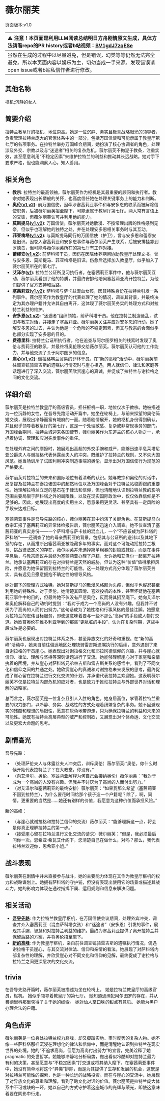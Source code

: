 # 薇尔丽芙
页面版本:v1.0
 

| :warning: 注意！本页面是利用LLM阅读总结明日方舟剧情原文生成，具体方法请看repo的PR history或者b站视频：[BV1gdJ7zqESe](https://www.bilibili.com/video/BV1gdJ7zqESe/)         |
|:----------------------------|
| 虽然在生成的过程中以尽量避免，但是错误，幻觉等等仍然无法完全避免。所以本页面内容以娱乐为主，切勿当成一手来源。发现错误请open issue或者b站私信作者进行修改。|



## 其他名称
枢机;沉静的女人
## 简要介绍
拉特兰教皇厅的枢机，地位崇高。她是一位沉静、务实且极具战略眼光的领导者，负责管理拉特兰庞大的官僚体系中的一部分，包括万国信使和可能隶属于教皇厅第七厅的各项事务。在拉特兰举办万国峰会期间，她扮演了核心协调者的角色，处理涉及外交、宗教以及与“迷途者”相关的复杂危机。薇尔丽芙不拘泥于教条，注重实效，甚至愿意利用“不稳定因素”来维护拉特兰的利益和推动其长远战略。她对手下要求严格，但也能洞察人心，知人善用。
## 相关角色
-   **教宗**: 拉特兰的最高领袖，薇尔丽芙作为枢机是其最重要的顾问和执行者。教宗对她表现出长辈般的关怀，也高度信任她在处理关键事务上的能力和判断。
-   **奥伦([v1](extended_char_ao_lun.md),[v2](../char_v3/extended_char_ao_lun.md))**: 前万国信使，因牵涉塞茜莉亚事件和与安多恩的联系而被解除信使职务，后被薇尔丽芙招至麾下，可能隶属于教皇厅第七厅。两人常有言语上的交锋，但薇尔丽芙认可并利用他的能力。
-   **莫斯提马([v1](char_213_mostma.md),[v2](../char_v3/char_213_mostma.md))**: 万国信使。薇尔丽芙对她散漫、不按常理出牌的性格感到无奈，但似乎也理解她的独特之处，并在处理安多恩相关事务时与其互动。
-   **菲亚梅塔([v1](char_300_phenxi.md),[v2](../char_v3/char_300_phenxi.md))**: 与莫斯提马同行的万国信使（护卫），曾与安多恩和蕾缪安是旧识。因卷入塞茜莉亚和安多恩事件与薇尔丽芙产生联系，后被安排挂靠到罗德岛，但可能与薇尔丽芙所在的第七厅有工作对接。
-   **蕾缪安([v1](char_4193_lemuen.md),[v2](../char_v3/char_4193_lemuen.md))**: 前萨科塔干员，因伤在医院休养期间协助教皇厅处理文书。曾与安多恩、莫斯提马、菲亚梅塔是旧识。伤愈后选择加入教皇厅，似乎加入了薇尔丽芙所在的第七厅。
-   **艾泽尔([v1](extended_char_ai_ze_er.md))**: 拉特兰公证所见习执行者。在塞茜莉亚事件中，他与薇尔丽芙互动，薇尔丽芙看到了他的特质，并最终安排他陪同塞茜莉亚离开拉特兰，为他们提供了官方支持和后路。
-   **塞茜莉亚([v1](extended_char_sai_qian_li_ya.md),[v2](../char_v3/extended_char_sai_qian_li_ya.md))**: 萨科塔与萨卡兹混血女孩，因其特殊身份在拉特兰引发一系列事件。薇尔丽芙作为教皇厅的代表处理了她的情况，调查其背景，并最终决定为其办理户籍并允许其自由离开，这体现了薇尔丽芙务实的处理方式和对拉特兰利益的维护。
-   **安多恩([v1](extended_char_an_duo_en.md),[v2](../char_v3/extended_char_an_duo_en.md))**: “迷途者”组织领袖，前萨科塔干员。他在拉特兰制造骚乱，试图与教宗对话，并接走了塞茜莉亚。薇尔丽芙关注并应对安多恩的行动，她了解安多恩的过去，并认为他是一个危险的不稳定因素，但其与教宗的会面似乎也部分实现了安多恩的目的。
-   **费德里科**: 拉特兰公证所执行者。他在追查与阿尔图罗相关的线索时发现了奥伦与费莉亚的联系，并最终将奥伦移交给薇尔丽芙。薇尔丽芙认可他的工作能力，并与他交流了关于阿尔图罗的信息。
-   **崖心([v1](char_173_slchan.md),[v2](../char_v3/char_173_slchan.md))**: 谢拉格喀兰贸易的菲林干员。在“新的高峰”活动中，薇尔丽芙前往调查铳骑雷吉斯的遗嘱执行情况时与崖心相遇，两人就信仰、律法和家庭等话题进行了深入交流，薇尔丽芙欣赏崖心的真诚，并促成了拉特兰与谢拉格之间的文化交流。
## 详细介绍
薇尔丽芙是拉特兰教皇厅的高级官员，担任枢机一职，地位仅次于教宗。她被描述为一位沉静的女性，在吾导先路活动开篇中，她坐在轮椅上，与前来探望的奥伦简短交谈，展现出冷静而富有城府的一面。随着剧情展开，她的枢机身份得到确认，并且似乎领导着教皇厅的第七厅，这是一个处理敏感、复杂或非常规事务的部门。万国峰会期间，拉特兰城迎来各国使节，薇尔丽芙作为东道主的核心人物之一，承担着协调、管理和应对突发事件的重任。

在处理外宾之间的摩擦时，她展现出高超的外交手腕和威严，能够迅速平息莱塔尼亚公爵夫人与谢拉格代表休露丝夫人的冲突，既维护了拉特兰的规则，又不失大国风范。她当场训斥了试图利用冲突制造事端的奥伦，显示出对万国信使行为规范的严格要求。

薇尔丽芙对拉特兰的未来和国际地位有着清晰的认识。她与教宗和奥伦的对话中，反复提及拉特兰在泰拉诸国中的超然地位以及万国峰会对于拉特兰站稳脚跟的重要性。她理解拉特兰立足的基石在于律法和信仰，但也清醒地认识到拉特兰教的影响范围主要局限于萨科塔之外的局限性，以及在现实国际政治中，仅仅依靠信仰是不足够的。因此，她展现出高度的实用主义，愿意采用更灵活、甚至具有一定风险的手段来达成目标。

塞茜莉亚事件是吾导先路的核心，薇尔丽芙在其中扮演了关键角色。在莫斯提马向教宗汇报了塞茜莉亚的异常体检报告后，薇尔丽芙迅速介入调查。她不仅查清了塞茜莉亚的真实身份——一个萨科塔与萨卡兹的混血儿，一个“不应该成为萨科塔的萨科塔”——还调查了她的母亲费莉亚的背景，包括其与公证所的避讳以及其地下室的存在，从而推断出塞茜莉亚被隐藏多年的事实。面对这个可能动摇拉特兰根基、挑战律法定义的存在，薇尔丽芙并未选择简单粗暴的封锁或抹除，而是在事件平息后，与教宗商议并最终为塞茜莉亚办理了户籍，允许她和艾泽尔一起离开拉特兰。她承认塞茜莉亚的存在对拉特兰是天然的威胁，但认为这种“价值”值得承担风险，并愿意为她保留回到拉特兰的可能性。这一处理方式充分体现了薇尔丽芙务实、具有远见且愿意拥抱不确定性的领导风格。

她对部下的管理方式独特。她对莫斯提马的散漫风格颇为头疼，但似乎也容忍甚至利用她的特殊性。对于奥伦，她清楚其圆滑、喜欢投机的本性，甚至怀疑他在塞茜莉亚事件中的目的，但最终她不仅没有严惩奥伦，反而将其招至麾下。她向艾泽尔和奥伦解释自己的动机时提到：“我对于成为一个高尚的人没有兴趣。但我并不讨厌为了高尚的人而付出努力。”这句话成为了她性格和行事风格的最佳注脚。她愿意为拉特兰的宏伟目标服务，即使这意味着要与一些不那么“高尚”的手段或人物打交道。她欣赏奥伦在维多利亚学到的那些“更肮脏的手段”，认为在复杂时期，这些手段或许是必要的。

薇尔丽芙也展现出对拉特兰体系之外，甚至异族文化的好奇和重视。在“新的高峰”活动中，她亲自前往偏远地区处理铳骑雷吉斯遗嘱执行的后续，意外遇到了来自谢拉格的干员崖心。她表现出对谢拉格文化和耶拉冈德信仰的兴趣，并与崖心就信仰、律法、理解与坚持等深刻话题进行了交流。她能够理解崖心对于家庭和亲情执着的困境，并从崖心对萨科塔兄弟林吉斯和雷吉斯关系的感悟中，看到了不同文化和信仰之间的共通之处。她欣赏崖心的真诚和对谢拉格未来发展的思考，最终促成了崖心留在拉特兰进行文化交流的计划，并承诺代表拉特兰欢迎她。这表明薇尔丽芙不仅是拉特兰内部危机的应对者，也是致力于推动拉特兰与外部世界对话和理解的战略家。

总而言之，薇尔丽芙是一位复杂且引人入胜的角色。她身居高位，掌管着拉特兰重要的权力部门，以冷静、务实、战略性的方式处理着纷繁复杂的事务。她不回避现实的残酷和理想的局限性，愿意在灰色地带游走，只为确保拉特兰的利益和未来的可能性。她既有拉特兰高层典型的威严和控制欲，又展现出对个体命运、文化交流以及更宏大命题的思考。
## 剧情高光
吾导先路：
- （处理萨伦夫人与休露丝夫人冲突后，训斥奥伦）薇尔丽芙:“奥伦，你什么时候开始代表拉特兰了？在大教堂，你没有。”
- （向艾泽尔、奥伦、塞茜莉亚解释为何自己会接纳奥伦）薇尔丽芙：“我对于成为一个高尚的人没有兴趣。但我并不讨厌为了高尚的人而付出努力。”
- （对艾泽尔和塞茜莉亚的最终安排）薇尔丽芙：“如果我那么希望（塞茜莉亚不回到拉特兰），为什么要花时间给那个孩子造一个户籍呢？除了，啊，同情。更重要的当然是......她还有别样的价值，我愿意为这种价值而承担风险。”

新的高峰：
- （与崖心就谢拉格和拉特兰信仰的交流）薇尔丽芙：“能够理解这一点，将会是你真正理解拉特兰的第一步。”
- （接受崖心留在拉特兰进行文化交流的请求）薇尔丽芙：“但是，我必须最后问你一次。恩希亚·希瓦艾什阁下，您清楚自己在做什么，对吗？那么，我代表拉特兰欢迎你，恩希亚小姐。”
## 战斗表现
薇尔丽芙在剧情中并未直接参与战斗，她的主要能力体现在其作为教皇厅枢机的权力和战略谋划上。她拥有萨科塔的守护铳，但没有表现出使用它的场景或描述其战斗力。她的影响力体现在通过指挥下属、运用规则和信息来解决问题。
## 相关活动
-   **[吾导先路](../stories/act16side.md)**: 作为拉特兰教皇厅枢机，在万国信使会议期间，处理外宾冲突，调查并介入塞茜莉亚（混血萨科塔女孩）和“迷途者”（安多恩）引发的事件，展现其手腕、智慧和对拉特兰利益的维护。最终为塞茜莉亚提供了离开拉特兰并保留后路的方案，并将奥伦招至麾下。
-   **[新的高峰](../stories/story_slchan_set_2.md)**: 作为教皇厅枢机，亲自前往调查铳骑雷吉斯的遗嘱执行情况，偶遇谢拉格干员崖心，与其交流对律法、信仰和亲情的看法。她展现了对萨科塔内部复杂性的理解，并欣赏崖心对不同文化和信仰的见解，最终促成了谢拉格与拉特兰之间更深层次的文化交流。
## trivia
在吾导先路开篇时，薇尔丽芙被描述为坐在轮椅上。
她是拉特兰教皇厅的高级官员，枢机。
她似乎领导着教皇厅的第七厅。
她知道通缉犯阿尔图罗的存在，并从费德里科那里获得了关于她的线索。
她对仙人掌口味的甜点有意见。
她能为黑户办理合法的户籍。
## 角色点评
薇尔丽芙是一位身处拉特兰权力巅峰，却又脚踏实地、审时度势的复杂人物。她不像一些萨科塔那样沉浸在理想化的律法和信仰中，而是清醒地认识到拉特兰在现实世界的处境。她的“不追求高尚，但愿为高尚付出努力”的宣言，完美诠释了她 pragmatic 的处世哲学。她能够冷静地分析局势，做出看似冷酷却对拉特兰最为有利的决策，甚至愿意与“不稳定因素”打交道或将其纳入麾下。在塞茜莉亚事件中，她没有简单地将这个“异类”排除，而是为其提供了生存和发展的机会，这既是对拉特兰可能性的探索，也是一种长远的战略投资。而在与崖心的交流中，她展现了对异族文化的尊重和理解，看到了跨文化对话的价值。薇尔丽芙是拉特兰庞大体系中不可或缺的一环，她以自己的方式守护着这座城市的光辉与荣光，即使这意味着要在阴影中行走。